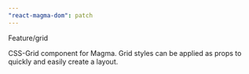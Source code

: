 ```yaml
---
"react-magma-dom": patch
---
```


Feature/grid

CSS-Grid component for Magma. Grid styles can be applied as props to quickly and easily create a layout.
